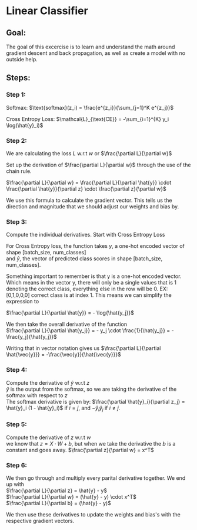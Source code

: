 # Linear Classifier

## Goal:
The goal of this excercise is to learn and understand the math around gradient descent and back propagation, as well as create a model with no outside help.

## Steps:
### Step 1: 
Softmax: $\text{softmax}(z_i) = \frac{e^{z_i}}{\sum_{j=1}^K e^{z_j}}$  

Cross Entropy Loss: $\mathcal{L}_{\text{CE}} = -\sum_{i=1}^{K} y_i \log(\hat{y}_i)$  

### Step 2:
We are calculating the loss $L$ w.r.t $w$ or $\frac{\partial L}{\partial w}$

Set up the derivation of $\frac{\partial L}{\partial w}$ through the use of the chain rule.

$\frac{\partial L}{\partial w} = \frac{\partial L}{\partial \hat{y}} \cdot \frac{\partial \hat{y}}{\partial z} \cdot \frac{\partial z}{\partial w}$  

We use this formula to calculate the gradient vector.  This tells us the direction and magnitude that we should adjust our weights and bias by.


### Step 3:
Compute the individual derivatives. Start with Cross Entropy Loss  
  
For Cross Entropy loss, the function takes $y$, a one-hot encoded vector of shape [batch_size, num_classes]  
and $\hat{y}$, the vector of predicted class scores in shape [batch_size, num_classes].  

Something important to remember is that y is a one-hot encoded vector.  Which means in the vector y, there will only be a single values that is 1 denoting the correct class, everything else in the row will be 0. EX: [0,1,0,0,0] correct class is at index 1.  This means we can simplify the expression to
  
$\frac{\partial L}{\partial \hat{y}} = - \log{\hat{y_j}}$


We then take the overall derivative of the function  
$\frac{\partial L}{\partial \hat{y_j}} = - y_j \cdot \frac{1}{\hat{y_j}} = -\frac{y_j}{\hat{y_j}}$  

Writing that in vector notation gives us 
$\frac{\partial L}{\partial \hat{\vec{y}}} =  -\frac{\vec{y}}{\hat{\vec{y}}}$  

### Step 4:
Compute the derivative of $\hat{y}$ w.r.t $z$  
$\hat{y}$ is the output from the softmax, so we are taking the derivative of the softmax with respect to $z$  
The softmax derivative is given by: $\frac{\partial \hat{y}_i}{\partial z_j} = \hat{y}_i (1 - \hat{y}_i)$ if $i = j$, and $-\hat{y}_i \hat{y}_j$ if $i \ne j$.

### Step 5:
Compute the derivative of $z$ w.r.t $w$  
we know that $z = X \cdot W + b$, but when we take the derivative the $b$ is a constant and goes away.
$\frac{\partial z}{\partial w} = x^T$

### Step 6:
We then go through and multiply every parital derivative together.  We end up with  
$\frac{\partial L}{\partial z} = \hat{y} - y$  
$\frac{\partial L}{\partial w} = (\hat{y} - y) \cdot x^T$   
$\frac{\partial L}{\partial b} = (\hat{y} - y)$  

We then use these derivatives to update the weights and bias's with the respective gradient vectors.


